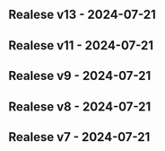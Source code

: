 ## Realese v13 - 2024-07-21


## Realese v11 - 2024-07-21


## Realese v9 - 2024-07-21


## Realese v8 - 2024-07-21


## Realese v7 - 2024-07-21


